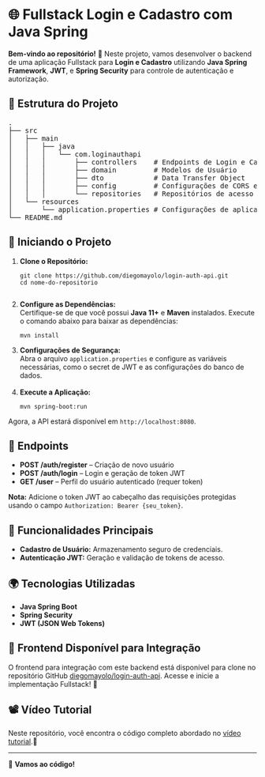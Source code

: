 <h1>🌐 Fullstack Login e Cadastro com Java Spring</h1>

<p><strong>Bem-vindo ao repositório!</strong> 🎉 Neste projeto, vamos desenvolver o backend de uma aplicação Fullstack para <strong>Login e Cadastro</strong> utilizando <strong>Java Spring Framework</strong>, <strong>JWT</strong>, e <strong>Spring Security</strong> para controle de autenticação e autorização.</p>

<h2>📂 Estrutura do Projeto</h2>
<pre>
.
├── src
│   ├── main
│   │   ├── java
│   │   │   └── com.loginauthapi
│   │   │       ├── controllers    # Endpoints de Login e Cadastro
│   │   │       ├── domain         # Modelos de Usuário
│   │   │       ├── dto            # Data Transfer Object
│   │   │       ├── config         # Configurações de CORS e Spring Security
│   │   │       └── repositories   # Repositórios de acesso a dados
│   └── resources
│       └── application.properties # Configurações de aplicação
└── README.md
</pre>

<h2>🚀 Iniciando o Projeto</h2>

<ol>
  <li><strong>Clone o Repositório:</strong></li>
  <pre><code>git clone https://github.com/diegomayolo/login-auth-api.git
cd nome-do-repositorio
  </code></pre>

  <li><strong>Configure as Dependências:</strong><br>
      Certifique-se de que você possui <strong>Java 11+</strong> e <strong>Maven</strong> instalados. Execute o comando abaixo para baixar as dependências:</li>
  <pre><code>mvn install</code></pre>

  <li><strong>Configurações de Segurança:</strong><br>
      Abra o arquivo <code>application.properties</code> e configure as variáveis necessárias, como o secret de JWT e as configurações do banco de dados.</li><br>

  <li><strong>Execute a Aplicação:</strong></li>
  <pre><code>mvn spring-boot:run</code></pre>
</ol>

<p>Agora, a API estará disponível em <code>http://localhost:8080</code>.</p>

<h2>📜 Endpoints</h2>

<ul>
  <li><strong>POST /auth/register</strong> – Criação de novo usuário</li>
  <li><strong>POST /auth/login</strong> – Login e geração de token JWT</li>
  <li><strong>GET /user</strong> – Perfil do usuário autenticado (requer token)</li>
</ul>

<p><strong>Nota:</strong> Adicione o token JWT ao cabeçalho das requisições protegidas usando o campo <code>Authorization: Bearer {seu_token}</code>.</p>

<h2>🔑 Funcionalidades Principais</h2>

<ul>
  <li><strong>Cadastro de Usuário:</strong> Armazenamento seguro de credenciais.</li>
  <li><strong>Autenticação JWT:</strong> Geração e validação de tokens de acesso.</li>
</ul>

<h2>🌍 Tecnologias Utilizadas</h2>

<ul>
  <li><strong>Java Spring Boot</strong></li>
  <li><strong>Spring Security</strong></li>
  <li><strong>JWT (JSON Web Tokens)</strong></li>
</ul>

<h2>📲 Frontend Disponível para Integração</h2>
<p>O frontend para integração com este backend está disponível para clone no repositório GitHub <a href="https://github.com/diegomayolo/login-auth-api.git">diegomayolo/login-auth-api</a>. Acesse e inicie a implementação Fullstack! 🚀</p>

<h2>📽 Vídeo Tutorial</h2>
<p>Neste repositório, você encontra o código completo abordado no <a href="https://www.youtube.com/watch?v=tJCyNV1G0P4&ab_channel=FernandaKipper%7CDev">vídeo tutorial</a>.🎥</p>

<hr>

<p>🚀 <strong>Vamos ao código!</strong></p>
